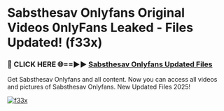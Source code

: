 # Sabsthesav Onlyfans Original Videos 0nlyFans Leaked - Files Updated! (f33x)

<h3>🔴 CLICK HERE 🌐==►► <a href="https://tinyurl.com/ehrbuxhb" rel="nofollow">Sabsthesav Onlyfans Updated Files</a></h3>

Get Sabsthesav Onlyfans and all content. Now you can access all videos and pictures of Sabsthesav Onlyfans. New Updated Files 2025!

[![f33x](https://i.imgur.com/lVYEuWS.gif)](https://tinyurl.com/ehrbuxhb)

